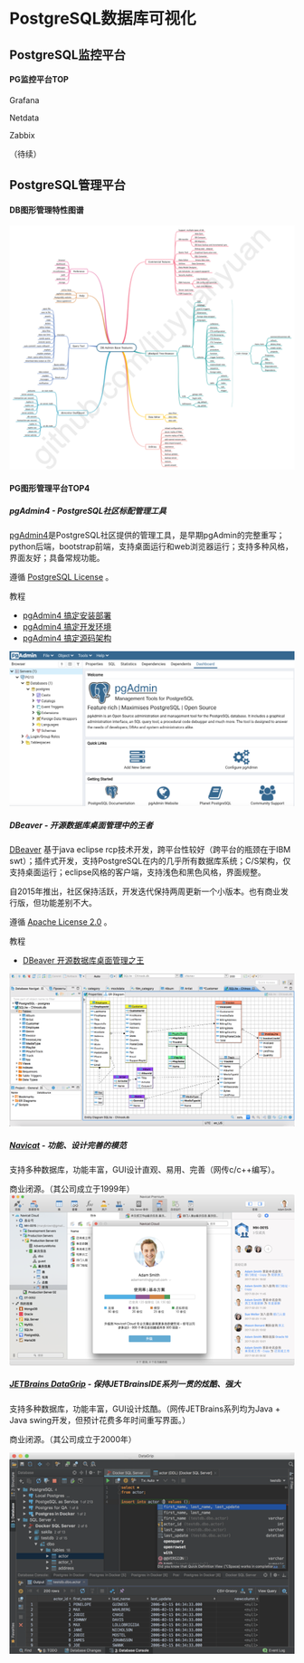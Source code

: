 # PostgreSQL数据库可视化

## PostgreSQL监控平台

#### PG监控平台TOP

Grafana 

Netdata 

Zabbix 

（待续）





## PostgreSQL管理平台

#### DB图形管理特性图谱

![](images/dbadmin-features.png)



#### PG图形管理平台TOP4

##### pgAdmin4 - PostgreSQL社区标配管理工具

[pgAdmin4](https://www.pgadmin.org)是PostgreSQL社区提供的管理工具，是早期pgAdmin的完整重写；python后端，bootstrap前端，支持桌面运行和web浏览器运行；支持多种风格，界面友好；具备常规功能。

遵循 [PostgreSQL License](https://www.pgadmin.org/licence/) 。

教程 

- [pgAdmin4 搞定安装部署](pgadmin4_install.md)
- [pgAdmin4 搞定开发环境](pgadmin4_dev.md)
- [pgAdmin4 搞定源码架构](pgadmin4_source.md)

![](images/pgadmin4_welcome.png)



##### DBeaver - 开源数据库桌面管理中的王者

[DBeaver](https://dbeaver.io/) 基于java eclipse rcp技术开发，跨平台性较好（跨平台的瓶颈在于IBM swt）；插件式开发，支持PostgreSQL在内的几乎所有数据库系统；C/S架构，仅支持桌面运行；eclipse风格的客户端，支持浅色和黑色风格，界面规整。

自2015年推出，社区保持活跃，开发迭代保持两周更新一个小版本。也有商业发行版，但功能差别不大。

遵循 [Apache License 2.0](https://github.com/dbeaver/dbeaver/blob/devel/LICENSE.md) 。

教程 

- [DBeaver 开源数据库桌面管理之王](dbeaver_source.md)

![img](images/dbeaver-ss-erd.png)



##### [Navicat](https://www.navicat.com.cn/products/) - 功能、设计完善的模范

支持多种数据库，功能丰富，GUI设计直观、易用、完善（网传c/c++编写）。

商业闭源。（其公司成立于1999年）
![navicat-main](images/navicat-main.png)



##### [JETBrains DataGrip](https://www.jetbrains.com/datagrip/) - 保持JETBrainsIDE系列一贯的炫酷、强大


支持多种数据库，功能丰富，GUI设计炫酷。（网传JETBrains系列均为Java + Java swing开发，但预计花费多年时间重写界面。）

商业闭源。（其公司成立于2000年）

![jetbrains-datagrip-main](images/jetbrains-datagrip-main.png)



